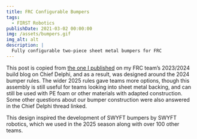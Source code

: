 ```yaml
---
title: FRC Configurable Bumpers
tags:
  - FIRST Robotics
publishDate: 2021-03-02 00:00:00
img: /assets/bumpers.gif
img_alt: alt
description: |
  Fully configurable two-piece sheet metal bumpers for FRC
---
```


This post is copied from [the one I published](https://www.chiefdelphi.com/t/the-zebracorns-behind-the-stripes-design-code-and-build-blog-2023-2024/440094/11?u=theguywhoasked) on my FRC team’s 2023/2024 build blog on Chief Delphi, and as a result, was designed around the 2024 bumper rules. The wider 2025 rules gave teams more options, though this assembly is still useful for teams looking into sheet metal backing, and can still be used with PE foam or other materials with adapted construction. Some other questions about our bumper construction were also answered in the Chief Delphi thread linked.

This design inspired the development of SWYFT bumpers by SWYFT robotics, which we used in the 2025 season along with over 100 other teams.


